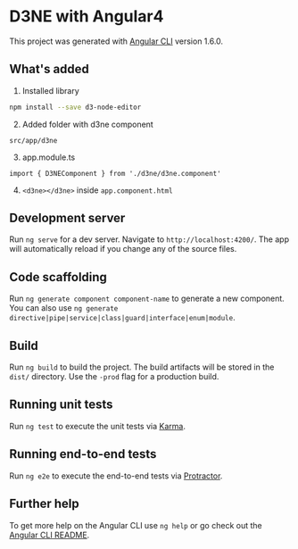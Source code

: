 # D3NE with Angular4

This project was generated with [Angular CLI](https://github.com/angular/angular-cli) version 1.6.0.

## What's added

1. Installed library
```bash
npm install --save d3-node-editor
```
2. Added folder with d3ne component
```
src/app/d3ne
```
3. app.module.ts

```
import { D3NEComponent } from './d3ne/d3ne.component'
```

4. `<d3ne></d3ne>` inside `app.component.html`



## Development server

Run `ng serve` for a dev server. Navigate to `http://localhost:4200/`. The app will automatically reload if you change any of the source files.

## Code scaffolding

Run `ng generate component component-name` to generate a new component. You can also use `ng generate directive|pipe|service|class|guard|interface|enum|module`.

## Build

Run `ng build` to build the project. The build artifacts will be stored in the `dist/` directory. Use the `-prod` flag for a production build.

## Running unit tests

Run `ng test` to execute the unit tests via [Karma](https://karma-runner.github.io).

## Running end-to-end tests

Run `ng e2e` to execute the end-to-end tests via [Protractor](http://www.protractortest.org/).

## Further help

To get more help on the Angular CLI use `ng help` or go check out the [Angular CLI README](https://github.com/angular/angular-cli/blob/master/README.md).
